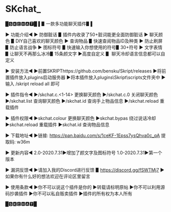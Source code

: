 # SKchat_
█🆂🅺🅲🅷:a:🆃█
▌▋一款多功能聊天插件▋▌


:arrow_forward: 功能介绍:arrow_backward:
:arrow_forward: 防御脏话 ▋插件内收录了50+脏词能更全面防御脏话
:arrow_forward: 聊天颜色 ▋DIY自己喜欢的聊天颜色
:arrow_forward: 查询物品 ▋快速查阅物品ID及种类
:arrow_forward: 防止刷屏 ▋防止语言战争
:arrow_forward: 图标符号 ▋快速输入你想使用的符号▋30+符号 
:arrow_forward: 文字表情 ▋让聊天不再那么冰冷▋15条颜文字
:arrow_forward:高度自定义 ▋ 聊天冷却语言信息都可以自定义


:arrow_forward: 安装方法:arrow_backward:
:arrow_forward:前置SKRIPThttps://github.com/bensku/Skript/releases
:arrow_forward:将前置插件放入plugins启动服务器
:arrow_forward:将本插件放入plugins\Skript\scripts文件夹中
:arrow_forward:输入 /skript reload all 即可


:arrow_forward: 插件指令:arrow_backward:
:arrow_forward:/skchat.c.<1-14> 更换聊天颜色
:arrow_forward:/skchat.c.0 关闭聊天颜色
:arrow_forward:/skchat.list 查询聊天颜色
:arrow_forward:/skchat.id 查询手上物品信息
:arrow_forward:/skchat.reload 重载插件


:arrow_forward: 插件权限:arrow_backward:
:arrow_forward:skchat.colour 更换聊天颜色
:arrow_forward:skchat.bypas 绕过说话冷却
:arrow_forward:skchat.reload 重载插件
:arrow_forward:skchat.id 查询物品信息


:arrow_forward: 下载地址:arrow_backward:
:arrow_forward:链接: https://pan.baidu.com/s/1ceKF-1Epss7ysQhva0c_qA 提取码: w36m


:arrow_forward: 更新内容:arrow_backward:
2.0-2020.7.31:arrow_forward:增加了颜文字及图标符号
1.0-2020.7.31:arrow_forward:第一个版本


:arrow_forward: 漏洞反馈:arrow_backward:
:arrow_forward:请加入我的Discord进行反馈 ▋https://discord.gg/fSWTMj7
:arrow_forward:如果你有什么好的想法欢迎在评论区里留言


:arrow_forward: 使用条款:arrow_backward:
:arrow_forward:你不可以说这个插件是你的
:arrow_forward:转载请标明原帖
:arrow_forward:你不可以利用源码抄袭插件
:arrow_forward:你不可以私自贩卖插件
:arrow_forward:插件的所有权为本人所有


█🆂🅺🅲🅷:a:🆃█
